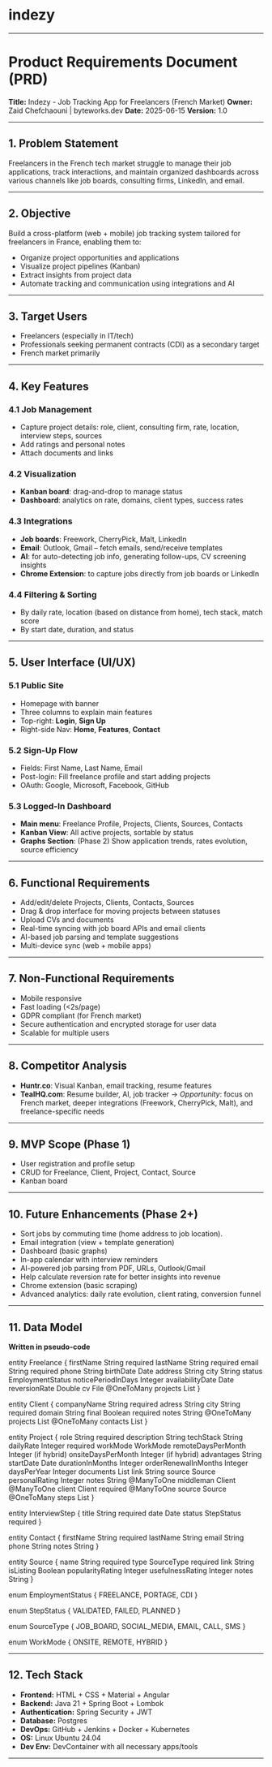 # indezy

---

# **Product Requirements Document (PRD)**

**Title:** Indezy - Job Tracking App for Freelancers (French Market)
**Owner:** Zaid Chefchaouni | byteworks.dev
**Date:** 2025-06-15
**Version:** 1.0

---

## **1. Problem Statement**

Freelancers in the French tech market struggle to manage their job applications, track interactions, and maintain organized dashboards across various channels like job boards, consulting firms, LinkedIn, and email.

---

## **2. Objective**

Build a cross-platform (web + mobile) job tracking system tailored for freelancers in France, enabling them to:

* Organize project opportunities and applications
* Visualize project pipelines (Kanban)
* Extract insights from project data
* Automate tracking and communication using integrations and AI

---

## **3. Target Users**

* Freelancers (especially in IT/tech)
* Professionals seeking permanent contracts (CDI) as a secondary target
* French market primarily

---

## **4. Key Features**

### 4.1 Job Management

* Capture project details: role, client, consulting firm, rate, location, interview steps, sources
* Add ratings and personal notes
* Attach documents and links

### 4.2 Visualization

* **Kanban board**: drag-and-drop to manage status
* **Dashboard**: analytics on rate, domains, client types, success rates

### 4.3 Integrations

* **Job boards**: Freework, CherryPick, Malt, LinkedIn
* **Email**: Outlook, Gmail – fetch emails, send/receive templates
* **AI**: for auto-detecting job info, generating follow-ups, CV screening insights
* **Chrome Extension**: to capture jobs directly from job boards or LinkedIn

### 4.4 Filtering & Sorting

* By daily rate, location (based on distance from home), tech stack, match score
* By start date, duration, and status

---

## **5. User Interface (UI/UX)**

### 5.1 Public Site

* Homepage with banner
* Three columns to explain main features
* Top-right: **Login**, **Sign Up**
* Right-side Nav: **Home**, **Features**, **Contact**

### 5.2 Sign-Up Flow

* Fields: First Name, Last Name, Email
* Post-login: Fill freelance profile and start adding projects
* OAuth: Google, Microsoft, Facebook, GitHub

### 5.3 Logged-In Dashboard

* **Main menu**: Freelance Profile, Projects, Clients, Sources, Contacts
* **Kanban View**: All active projects, sortable by status
* **Graphs Section**: (Phase 2) Show application trends, rates evolution, source efficiency

---

## **6. Functional Requirements**

* Add/edit/delete Projects, Clients, Contacts, Sources
* Drag & drop interface for moving projects between statuses
* Upload CVs and documents
* Real-time syncing with job board APIs and email clients
* AI-based job parsing and template suggestions
* Multi-device sync (web + mobile apps)

---

## **7. Non-Functional Requirements**

* Mobile responsive
* Fast loading (<2s/page)
* GDPR compliant (for French market)
* Secure authentication and encrypted storage for user data
* Scalable for multiple users

---

## **8. Competitor Analysis**

* **Huntr.co**: Visual Kanban, email tracking, resume features
* **TealHQ.com**: Resume builder, AI, job tracker
  → *Opportunity*: focus on French market, deeper integrations (Freework, CherryPick, Malt), and freelance-specific needs

---

## **9. MVP Scope (Phase 1)**

* User registration and profile setup
* CRUD for Freelance, Client, Project, Contact, Source
* Kanban board

---

## **10. Future Enhancements (Phase 2+)**

* Sort jobs by commuting time (home address to job location).
* Email integration (view + template generation)
* Dashboard (basic graphs)
* In-app calendar with interview reminders
* AI-powered job parsing from PDF, URLs, Outlook/Gmail
* Help calculate reversion rate for better insights into revenue
* Chrome extension (basic scraping)
* Advanced analytics: daily rate evolution, client rating, conversion funnel

---

## **11. Data Model**

**Written in pseudo-code**

entity Freelance {
	firstName String required
	lastName String required
	email String required
	phone String
	birthDate Date
	address String
	city String
	status EmploymentStatus
	noticePeriodInDays Integer
	availabilityDate Date
	reversionRate Double
	cv File
	@OneToMany
	projects List<Project>
}

entity Client {
	companyName String required
	adress String
	city String required
	domain String
	final Boolean required
	notes String
	@OneToMany
	projects List<Project>
	@OneToMany
	contacts List<Contact>
}

entity Project {
	role String required
	description String
	techStack String
	dailyRate Integer required
	workMode WorkMode
	remoteDaysPerMonth Integer (if hybrid)
	onsiteDaysPerMonth Integer (if hybrid)
	advantages String
	startDate Date
	durationInMonths Integer
	orderRenewalInMonths Integer
	daysPerYear Integer
	documents List<File>
	link String
	source Source
	personalRating Integer
	notes String
	@ManyToOne
	middleman Client
	@ManyToOne
	client Client required
	@ManyToOne
	source Source
	@OneToMany
	steps List<InterviewStep>
}

entity InterviewStep {
	title String required
	date Date
	status StepStatus required
}

entity Contact {
	firstName String required
	lastName String
	email String
	phone String
	notes String
}

entity Source {
	name String required
	type SourceType required
	link String
	isListing Boolean
	popularityRating Integer
	usefulnessRating Integer
	notes String
}

enum EmploymentStatus {
	FREELANCE, PORTAGE, CDI
}

enum StepStatus {
	VALIDATED, FAILED, PLANNED
}

enum SourceType {
	JOB_BOARD, SOCIAL_MEDIA, EMAIL, CALL, SMS
}

enum WorkMode {
	ONSITE, REMOTE, HYBRID
}

---

## **12. Tech Stack**

* **Frontend:** HTML + CSS + Material + Angular
* **Backend:** Java 21 + Spring Boot + Lombok
* **Authentication:** Spring Security + JWT
* **Database:** Postgres
* **DevOps:** GitHub + Jenkins + Docker + Kubernetes
* **OS:** Linux Ubuntu 24.04
* **Dev Env:** DevContainer with all necessary apps/tools

---
